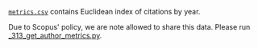 [`metrics.csv`](metrics.csv) contains Euclidean index of citations by year.

Due to Scopus' policy, we are note allowed to share this data. Please run [\_313_get_author_metrics.py](../_313_get_author_metrics.py).
